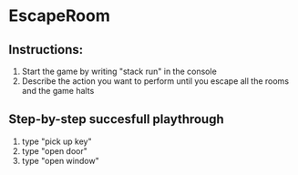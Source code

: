 # EscapeRoom

## Instructions:
1. Start the game by writing "stack run" in the console
2. Describe the action you want to perform until you escape all the rooms and the game halts

## Step-by-step succesfull playthrough
1. type "pick up key"
2. type "open door"
3. type "open window"
